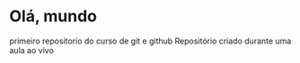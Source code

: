 # Olá, mundo
 primeiro repositorio do curso de git e github
Repositório criado durante uma aula ao vivo